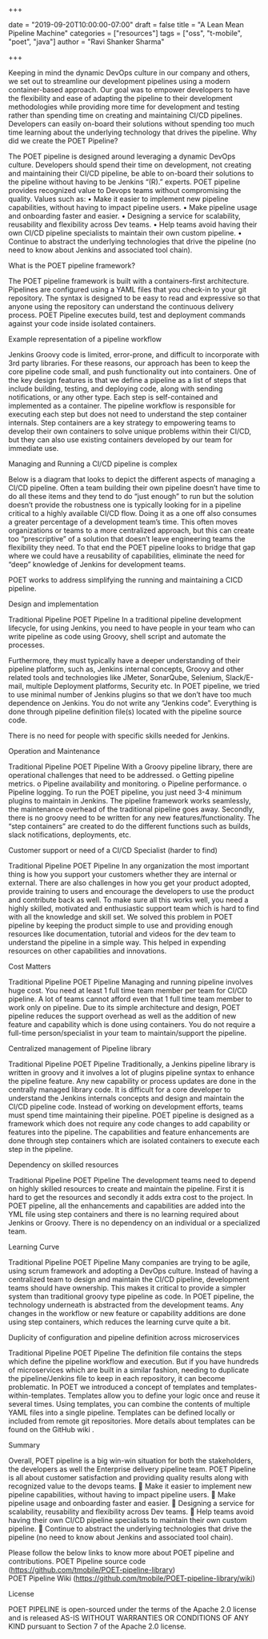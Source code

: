 +++

date = "2019-09-20T10:00:00-07:00" draft = false title = "A Lean Mean Pipeline Machine" categories = ["resources"] tags = ["oss", "t-mobile", "poet", "java"] author = "Ravi Shanker Sharma"

+++



Keeping in mind the dynamic DevOps culture in our company and others, we set out to streamline our development pipelines using a modern container-based approach.  Our goal was to empower developers to have the flexibility and ease of adapting the pipeline to their development methodologies while providing more time for development and testing rather than spending time on creating and maintaining CI/CD pipelines. 
Developers can easily on-board their solutions without spending too much time learning about the underlying technology that drives the pipeline. 
Why did we create the POET Pipeline?

The POET pipeline is designed around leveraging a dynamic DevOps culture. Developers should spend their time on development, not creating and maintaining their CI/CD pipeline, be able to on-board their solutions to the pipeline without having to be Jenkins “(R).” experts. POET pipeline provides recognized value to Devops teams without compromising the quality. 
Values such as:
•	Make it easier to implement new pipeline capabilities, without having to impact pipeline users.
•	Make pipeline usage and onboarding faster and easier.
•	Designing a service for scalability, reusability and flexibility across Dev teams. 
•	Help teams avoid having their own CI/CD pipeline specialists to maintain their own custom pipeline. 
•	Continue to abstract the underlying technologies that drive the pipeline (no need to know about Jenkins and associated tool chain).

What is the POET pipeline framework?

The POET pipeline framework is built with a containers-first architecture. Pipelines are configured using a YAML files that you check-in to your git repository. The syntax is designed to be easy to read and expressive so that anyone using the repository can understand the continuous delivery process.
POET Pipeline executes build, test and deployment commands against your code inside isolated containers. 

Example representation of a pipeline workflow

 
Jenkins  Groovy code is limited, error-prone, and difficult to incorporate with 3rd party libraries. For these reasons, our approach has been to keep the core pipeline code small, and push functionality out into containers.
One of the key design features is that we define a pipeline as a list of steps that include building, testing, and deploying code, along with sending notifications, or any other type. Each step is self-contained and implemented as a container. The pipeline workflow is responsible for executing each step but does not need to understand the step container internals. Step containers are a key strategy to empowering teams to develop their own containers to solve unique problems within their CI/CD, but they can also use existing containers developed by our team for immediate use.


Managing and Running a CI/CD pipeline is complex

Below is a diagram that looks to depict the different aspects of managing a CI/CD pipeline. Often a team building their own pipeline doesn’t have time to do all these items and they tend to do “just enough” to run but the solution doesn’t provide the robustness one is typically looking for in a pipeline critical to a highly available CI/CD flow. Doing it as a one off also consumes a greater percentage of a development team’s time.
This often moves organizations or teams to a more centralized approach, but this can create too “prescriptive” of a solution that doesn’t leave engineering teams the flexibility they need. To that end the POET pipeline looks to bridge that gap where we could have a reusability of capabilities, eliminate the need for “deep” knowledge of Jenkins for development teams.

 


POET works to address simplifying the running and maintaining a CICD pipeline.

Design and implementation

Traditional Pipeline	POET Pipeline
In a traditional pipeline development lifecycle, for using Jenkins, you need to have people in your team who can write pipeline as code using Groovy, shell script and automate the processes. 

Furthermore, they must typically have a deeper understanding of their pipeline platform, such as, Jenkins internal concepts, Groovy and other related tools and technologies like JMeter, SonarQube, Selenium, Slack/E-mail, multiple Deployment platforms, Security etc.	In POET pipeline, we tried to use minimal number of Jenkins plugins so that we don’t have too much dependence on Jenkins. You do not write any “Jenkins code”. Everything is done through pipeline definition file(s) located with the pipeline source code.

There is no need for people with specific skills needed for Jenkins.


Operation and Maintenance

Traditional Pipeline	POET Pipeline
With a Groovy pipeline library, there are operational challenges that need to be addressed.
o	Getting pipeline metrics.
o	Pipeline availability and monitoring.
o	Pipeline performance.
o	Pipeline logging.	To run the POET pipeline, you just need 3-4 minimum plugins to maintain in Jenkins. The pipeline framework works seamlessly, the maintenance overhead of the traditional pipeline goes away. 
Secondly, there is no groovy need to be written for any new features/functionality. The “step containers” are created to do the different functions such as builds, slack notifications, deployments, etc.




Customer support or need of a CI/CD Specialist (harder to find)

Traditional Pipeline	POET Pipeline
In any organization the most important thing is how you support your customers whether they are internal or external. There are also challenges in how you get your product adopted, provide training to users and encourage the developers to use the product and contribute back as well. To make sure all this works well, you need a highly skilled, motivated and enthusiastic support team which is hard to find with all the knowledge and skill set.	We solved this problem in POET pipeline by keeping the product simple to use and providing enough resources like documentation, tutorial and videos for the dev team to understand the pipeline in a simple way. This helped in expending resources on other capabilities and innovations.



Cost Matters

Traditional Pipeline	POET Pipeline
Managing and running pipeline involves huge cost. You need at least 1 full time team member per team for CI/CD pipeline. A lot of teams cannot afford even that 1 full time team member to work only on pipeline. 	Due to its simple architecture and design, POET pipeline reduces the support overhead as well as the addition of new feature and capability which is done using containers. You do not require a full-time person/specialist in your team to maintain/support the pipeline.


Centralized management of Pipeline library

Traditional Pipeline	POET Pipeline
Traditionally, a Jenkins pipeline library is written in groovy and it involves a lot of plugins pipeline syntax to enhance the pipeline feature. Any new capability or process updates are done in the centrally managed library code. It is difficult for a core developer to understand the Jenkins internals concepts and design and maintain the CI/CD pipeline code. Instead of working on development efforts, teams must spend time maintaining their pipeline. 
	POET pipeline is designed as a framework which does not require any code changes to add capability or features into the pipeline. The capabilities and feature enhancements are done through step containers which are isolated containers to execute each step in the pipeline.


Dependency on skilled resources

Traditional Pipeline	POET Pipeline
The development teams need to depend on highly skilled resources to create and maintain the pipeline. First it is hard to get the resources and secondly it adds extra cost to the project.	In POET pipeline, all the enhancements and capabilities are added into the YML file using step containers and there is no learning required about Jenkins or Groovy. There is no dependency on an individual or a specialized team.


Learning Curve

Traditional Pipeline	POET Pipeline
Many companies are trying to be agile, using scrum framework and adopting a DevOps culture. Instead of having a centralized team to design and maintain the CI/CD pipeline, development teams should have ownership. This makes it critical to provide a simpler system than traditional groovy type pipeline as code.	In POET pipeline, the technology underneath is abstracted from the development teams. Any changes in the workflow or new feature or capability additions are done using step containers, which reduces the learning curve quite a bit.


Duplicity of configuration and pipeline definition across microservices

Traditional Pipeline	POET Pipeline
The definition file contains the steps which define the pipeline workflow and execution. But if you have hundreds of microservices which are built in a similar fashion, needing to duplicate the pipeline/Jenkins file to keep in each repository, it can become problematic. 	In POET we introduced a concept of templates and templates-within-templates. Templates allow you to define your logic once and reuse it several times. Using templates, you can combine the contents of multiple YAML files into a single pipeline. Templates can be defined locally or included from remote git repositories. More details about templates can be found on the GitHub wiki  .


 Summary

Overall, POET pipeline is a big win-win situation for both the stakeholders, the developers as well the Enterprise delivery pipeline team. POET Pipeline is all about customer satisfaction and providing quality results along with recognized value to the devops teams.
	Make it easier to implement new pipeline capabilities, without having to impact pipeline users.
	Make pipeline usage and onboarding faster and easier.
	Designing a service for scalability, reusability and flexibility across Dev teams.
	Help teams avoid having their own CI/CD pipeline specialists to maintain their own custom pipeline. 
	Continue to abstract the underlying technologies that drive the pipeline (no need to know about Jenkins and associated tool chain).

Please follow the below links to know more about POET pipeline and contributions.
POET Pipeline source code (https://github.com/tmobile/POET-pipeline-library)                                                                                
POET Pipeline Wiki (https://github.com/tmobile/POET-pipeline-library/wiki)

License 

POET PIPELINE is open-sourced under the terms of the Apache 2.0 license and is released AS-IS WITHOUT WARRANTIES OR CONDITIONS OF ANY KIND pursuant to Section 7 of the Apache 2.0 license.
